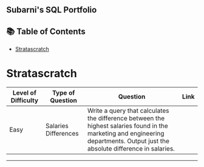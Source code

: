 ## Subarni's SQL Portfolio

## 📚 Table of Contents

- [Stratascratch](#stratascratch)


# Stratascratch
| Level of Difficulty | Type of Question| Question | Link |    
|---|---|---|---|
| Easy |Salaries Differences | Write a query that calculates the difference between the highest salaries found in the marketing and engineering departments. Output just the absolute difference in salaries. 

***



